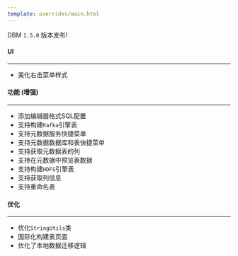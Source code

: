 ```yaml
---
template: overrides/main.html
---
```


DBM `1.5.0` 版本发布!

#### UI
---

- 美化右击菜单样式

#### 功能 (增强)
---

- 添加编辑器格式SQL配置
- 支持构建`Kafka`引擎表
- 支持元数据服务快捷菜单
- 支持元数据数据库和表快捷菜单
- 支持获取元数据表的列
- 支持在元数据中预览表数据
- 支持构建`HDFS`引擎表
- 支持获取列信息
- 支持重命名表

#### 优化
---

- 优化`StringUtils`类
- 国际化构建表页面
- 优化了本地数据迁移逻辑
